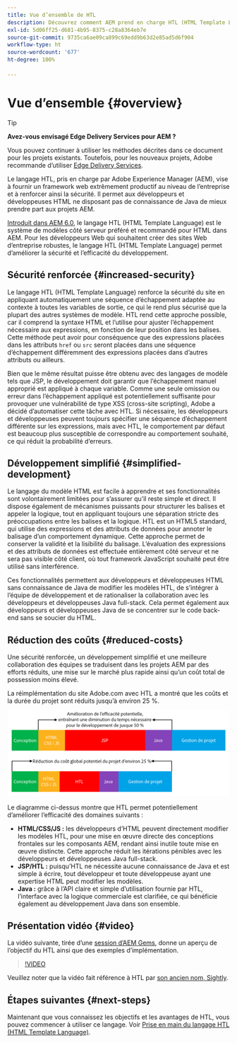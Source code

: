 ```yaml
---
title: Vue d’ensemble de HTL
description: Découvrez comment AEM prend en charge HTL (HTML Template Language) pour fournir un framework web productif au niveau de l’entreprise et renforcer ainsi la sécurité. Ce framework permet aux développeurs et développeuses HTML ne disposant pas de connaissance de Java de mieux prendre part aux projets AEM.
exl-id: 5d06ff25-d681-4b95-8375-c28a8364eb7e
source-git-commit: 9735ca6ae09ca899c69edd9b63d2e85ad5d6f904
workflow-type: ht
source-wordcount: '677'
ht-degree: 100%

---
```



# Vue d’ensemble {#overview}

>[!TIP]
>
>**Avez-vous envisagé Edge Delivery Services pour AEM ?**
>
>Vous pouvez continuer à utiliser les méthodes décrites dans ce document pour les projets existants. Toutefois, pour les nouveaux projets, Adobe recommande d’utiliser [Edge Delivery Services](https://experienceleague.adobe.com/fr/docs/experience-manager-cloud-service/content/edge-delivery/overview).

Le langage HTL, pris en charge par Adobe Experience Manager (AEM), vise à fournir un framework web extrêmement productif au niveau de l’entreprise et à renforcer ainsi la sécurité. Il permet aux développeurs et développeuses HTML ne disposant pas de connaissance de Java de mieux prendre part aux projets AEM.

[Introduit dans AEM 6.0](history.md), le langage HTL (HTML Template Language) est le système de modèles côté serveur préféré et recommandé pour HTML dans AEM. Pour les développeurs Web qui souhaitent créer des sites Web d’entreprise robustes, le langage HTL (HTML Template Language) permet d’améliorer la sécurité et l’efficacité du développement.

## Sécurité renforcée {#increased-security}

Le langage HTL (HTML Template Language) renforce la sécurité du site en appliquant automatiquement une séquence d’échappement adaptée au contexte à toutes les variables de sortie, ce qui le rend plus sécurisé que la plupart des autres systèmes de modèle. HTL rend cette approche possible, car il comprend la syntaxe HTML et l’utilise pour ajuster l’échappement nécessaire aux expressions, en fonction de leur position dans les balises. Cette méthode peut avoir pour conséquence que des expressions placées dans les attributs `href` ou `src` seront placées dans une séquence d’échappement différemment des expressions placées dans d’autres attributs ou ailleurs.

Bien que le même résultat puisse être obtenu avec des langages de modèle tels que JSP, le développement doit garantir que l’échappement manuel approprié est appliqué à chaque variable. Comme une seule omission ou erreur dans l’échappement appliqué est potentiellement suffisante pour provoquer une vulnérabilité de type XSS (cross-site scripting), Adobe a décidé d’automatiser cette tâche avec HTL. Si nécessaire, les développeurs et développeuses peuvent toujours spécifier une séquence d’échappement différente sur les expressions, mais avec HTL, le comportement par défaut est beaucoup plus susceptible de correspondre au comportement souhaité, ce qui réduit la probabilité d’erreurs.

## Développement simplifié   {#simplified-development}

Le langage du modèle HTML est facile à apprendre et ses fonctionnalités sont volontairement limitées pour s’assurer qu’il reste simple et direct. Il dispose également de mécanismes puissants pour structurer les balises et appeler la logique, tout en appliquant toujours une séparation stricte des préoccupations entre les balises et la logique. HTL est un HTML5 standard, qui utilise des expressions et des attributs de données pour annoter le balisage d’un comportement dynamique. Cette approche permet de conserver la validité et la lisibilité du balisage. L’évaluation des expressions et des attributs de données est effectuée entièrement côté serveur et ne sera pas visible côté client, où tout framework JavaScript souhaité peut être utilisé sans interférence.

Ces fonctionnalités permettent aux développeurs et développeuses HTML sans connaissance de Java de modifier les modèles HTL, de s’intégrer à l’équipe de développement et de rationaliser la collaboration avec les développeurs et développeuses Java full-stack. Cela permet également aux développeurs et développeuses Java de se concentrer sur le code back-end sans se soucier du HTML.

## Réduction des coûts {#reduced-costs}

Une sécurité renforcée, un développement simplifié et une meilleure collaboration des équipes se traduisent dans les projets AEM par des efforts réduits, une mise sur le marché plus rapide ainsi qu’un coût total de possession moins élevé.

La réimplémentation du site Adobe.com avec HTL a montré que les coûts et la durée du projet sont réduits jusqu’à environ 25 %.

![Augmentation de l’efficacité et diminution des coûts](assets/chlimage_1.png)

Le diagramme ci-dessus montre que HTL permet potentiellement d’améliorer l’efficacité des domaines suivants :

* **HTML/CSS/JS :** les développeurs d’HTML peuvent directement modifier les modèles HTL, pour une mise en œuvre directe des conceptions frontales sur les composants AEM, rendant ainsi inutile toute mise en œuvre distincte. Cette approche réduit les itérations pénibles avec les développeurs et développeuses Java full-stack.
* **JSP/HTL :** puisqu’HTL ne nécessite aucune connaissance de Java et est simple à écrire, tout développeur et toute développeuse ayant une expertise HTML peut modifier les modèles.
* **Java :** grâce à l’API claire et simple d’utilisation fournie par HTL, l’interface avec la logique commerciale est clarifiée, ce qui bénéficie également au développement Java dans son ensemble.

## Présentation vidéo {#video}

La vidéo suivante, tirée d’une [session d’AEM Gems](https://experienceleague.adobe.com/fr/docs/events/experience-manager-gems-recordings/gems2014/aem-introduction-to-htl), donne un aperçu de l’objectif du HTL ainsi que des exemples d’implémentation.

>[!VIDEO](https://video.tv.adobe.com/v/19504/?quality=9)

Veuillez noter que la vidéo fait référence à HTL par [son ancien nom, Sightly](history.md).

## Étapes suivantes {#next-steps}

Maintenant que vous connaissez les objectifs et les avantages de HTL, vous pouvez commencer à utiliser ce langage. Voir [Prise en main du langage HTL (HTML Template Language)](getting-started.md).
